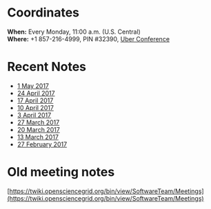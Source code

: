 # Coordinates

**When:** Every Monday, 11:00 a.m. (U.S. Central)    
**Where:** +1 857-216-4999, PIN #32390, [Uber Conference](https://www.uberconference.com/osgcat) 

# Recent Notes

  * [1 May 2017](meetings/2017/TechArea20170424.md)
  * [24 April 2017](meetings/2017/TechArea20170424.md)
  * [17 April 2017](meetings/2017/TechArea20170417.md)
  * [10 April 2017](https://twiki.opensciencegrid.org/bin/view/SoftwareTeam/TechAreaMeeting20170410)
  * [3 April 2017](https://twiki.opensciencegrid.org/bin/view/SoftwareTeam/TechAreaMeeting20170403)
  * [27 March 2017](https://twiki.opensciencegrid.org/bin/view/SoftwareTeam/TechAreaMeeting20170327)
  * [20 March 2017](https://twiki.opensciencegrid.org/bin/view/SoftwareTeam/TechAreaMeeting20170320)
  * [13 March 2017](https://twiki.opensciencegrid.org/bin/view/SoftwareTeam/TechAreaMeeting20170313)
  * [27 February 2017](meetings/2017/TechArea20170227.md)

# Old meeting notes

[https://twiki.opensciencegrid.org/bin/view/SoftwareTeam/Meetings](https://twiki.opensciencegrid.org/bin/view/SoftwareTeam/Meetings)
